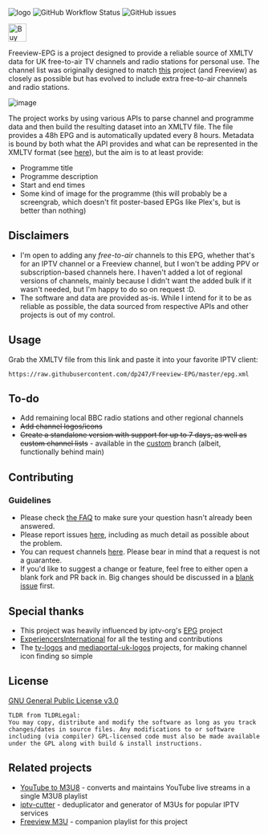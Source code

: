 ![logo](https://user-images.githubusercontent.com/9065463/232618260-d9017259-1786-4d85-807f-63752143d403.png)
![GitHub Workflow Status](https://img.shields.io/github/actions/workflow/status/dp247/Freeview-EPG/actions.yml?color=%232ca9bc&label=EPG%20Generation&style=flat-square) ![GitHub issues](https://img.shields.io/github/issues-raw/dp247/Freeview-EPG?color=%232ca9bc&style=flat-square)

<a href='https://ko-fi.com/K3K4EYJL5' target='_blank'><img height='36' style='border:0px;height:36px;' src='https://storage.ko-fi.com/cdn/kofi2.png?v=3' border='0' alt='Buy Me a Coffee at ko-fi.com' /></a>

Freeview-EPG is a project designed to provide a reliable source of XMLTV data for UK free-to-air TV channels and radio stations for personal use. The channel list was originally designed to match [this](https://github.com/ExperiencersInternational/tvsetup) project (and Freeview) as closely as possible but has evolved to include extra free-to-air channels and radio stations.

![image](https://user-images.githubusercontent.com/9065463/235314658-369f0825-692c-4626-8938-d3f60de3d167.png)


The project works by using various APIs to parse channel and programme data and then build the resulting dataset into an XMLTV file. The file provides a 48h EPG and is automatically updated every 8 hours. Metadata is bound by both what the API provides and what can be represented in the XMLTV format (see [here](https://github.com/XMLTV/xmltv/blob/master/xmltv.dtd)), but the aim is to at least provide:

- Programme title
- Programme description
- Start and end times
- Some kind of image for the programme (this will probably be a screengrab, which doesn't fit poster-based EPGs like Plex's, but is better than nothing)

## Disclaimers
- I'm open to adding any *free-to-air* channels to this EPG, whether that's for an IPTV channel or a Freeview channel, but I won't be adding PPV or subscription-based channels here. I haven't added a lot of regional versions of channels, mainly because I didn't want the added bulk if it wasn't needed, but I'm happy to do so on request :D.
- The software and data are provided as-is. While I intend for it to be as reliable as possible, the data sourced from respective APIs and other projects is out of my control.


## Usage
Grab the XMLTV file from this link and paste it into your favorite IPTV client:
```
https://raw.githubusercontent.com/dp247/Freeview-EPG/master/epg.xml
```

## To-do
- Add remaining local BBC radio stations and other regional channels
- ~~Add channel logos/icons~~
- ~~Create a standalone version with support for up to 7 days, as well as custom channel lists~~ - available in the [custom](https://github.com/dp247/Freeview-EPG/tree/custom) branch (albeit, functionally behind main)

## Contributing
### Guidelines
- Please check [the FAQ](https://github.com/dp247/Freeview-EPG/wiki/FAQ) to make sure your question hasn't already been answered.
- Please report issues [here](https://github.com/dp247/Freeview-EPG/issues/new?assignees=&labels=bug&template=issue-report.md&title=%5BIssue%5D), including as much detail as possible about the problem.
- You can request channels [here](https://github.com/dp247/Freeview-EPG/issues/new?assignees=&labels=channel&template=channel-request.md&title=%5BChannel+request%5D). Please bear in mind that a request is not a guarantee.
- If you'd like to suggest a change or feature, feel free to either open a blank fork and PR back in. Big changes should be discussed in a [blank issue](https://github.com/dp247/Freeview-EPG/issues/new) first.

## Special thanks
- This project was heavily influenced by iptv-org's [EPG](https://github.com/iptv-org/epg) project
- [ExperiencersInternational](https://github.com/ExperiencersInternational) for all the testing and contributions
- The [tv-logos](https://github.com/tv-logo/tv-logos) and [mediaportal-uk-logos](https://github.com/Jasmeet181/mediaportal-uk-logos) projects, for making channel icon finding so simple


## License
[GNU General Public License v3.0](https://github.com/dp247/Freeview-EPG/blob/master/LICENSE)
```text
TLDR from TLDRLegal:
You may copy, distribute and modify the software as long as you track changes/dates in source files. Any modifications to or software including (via compiler) GPL-licensed code must also be made available under the GPL along with build & install instructions.
```

## Related projects
- [YouTube to M3U8](https://github.com/dp247/YouTubeToM3U8) - converts and maintains YouTube live streams in a single M3U8 playlist
- [iptv-cutter](https://github.com/dp247/iptv-cutter) - deduplicator and generator of M3Us for popular IPTV services
- [Freeview M3U](https://github.com/ExperiencersInternational/tvsetup) - companion playlist for this project

